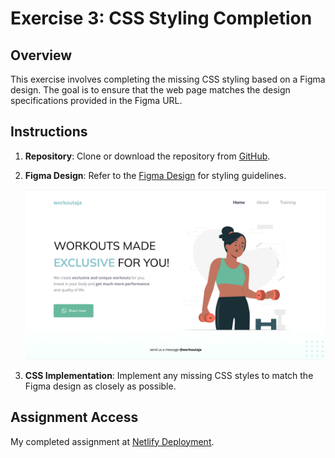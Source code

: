 # Exercise 3: CSS Styling Completion

## Overview

This exercise involves completing the missing CSS styling based on a Figma design. The goal is to ensure that the web page matches the design specifications provided in the Figma URL.

## Instructions

1. **Repository**: Clone or download the repository from [GitHub](https://github.com/cakrawala-university/web-client-development).


2. **Figma Design**: Refer to the [Figma Design](https://www.figma.com/design/CAawvDkcG4AIoMWvHwrQvo/workoutaja?node-id=0-1&p=f&t=8nXeCafNINTKdQFY-0) for styling guidelines.

    ![alt text](image.png)
3. **CSS Implementation**: Implement any missing CSS styles to match the Figma design as closely as possible.

## Assignment Access

My completed assignment at [Netlify Deployment](https://rozaq-id-wcd07-task-3.netlify.app/).
